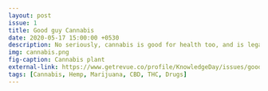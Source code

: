```yaml
---
layout: post
issue: 1
title: Good guy Cannabis
date: 2020-05-17 15:00:00 +0530
description: No seriously, cannabis is good for health too, and is legal! I got facts.
img: cannabis.png
fig-caption: Cannabis plant
external-link: https://www.getrevue.co/profile/KnowledgeDay/issues/good-guy-cannabis-knowledge-day-249739
tags: [Cannabis, Hemp, Marijuana, CBD, THC, Drugs]
---
```

